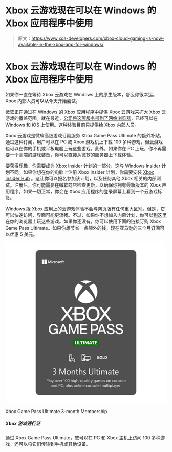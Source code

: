# Xbox 云游戏现在可以在 Windows 的 Xbox 应用程序中使用

> 原文：<https://www.xda-developers.com/xbox-cloud-gaming-is-now-available-in-the-xbox-app-for-windows/>

# Xbox 云游戏现在可以在 Windows 的 Xbox 应用程序中使用

如果你一直在等待 Xbox 云游戏在 Windows 上的原生版本，那么你很幸运。Xbox 内部人员可以从今天开始尝试。

微软正在通过在 Windows 的 Xbox 应用程序中提供 Xbox 云游戏来扩大 Xbox 云游戏的覆盖范围。就在最近，[公司将这项服务带到了网络浏览器](https://www.xda-developers.com/xbox-cloud-gaming-available-on-ios-windows/)，已经可以在 Windows 和 iOS 上使用。这种体验目前只提供给 Xbox 内部人员。

Xbox 云游戏是微软高级游戏订阅服务 Xbox Game Pass Ultimate 的额外补贴。通过这种订阅，用户可以在 PC 或 Xbox 游戏机上下载 100 多种游戏，但云游戏也可以在你的手机或平板电脑上玩这些游戏。此外，如果你在 PC 上玩，你不再需要一个高端的游戏装备，你可以直接从微软的服务器上下载体验。

要获得乐趣，你需要成为 Xbox Insider 计划的一部分，这与 Windows Insider 计划不同。如果你想在你的电脑上注册 Xbox Insider 计划，你需要安装 [Xbox Insider Hub](https://www.microsoft.com/en-us/p/xbox-insider-hub/9pldpg46g47z) 。这让你可以报名参加该计划，以及任何其他 Xbox 相关的内部测试。注册后，你可能需要在微软商店检查更新，以确保你拥有最新版本的 Xbox 应用程序。如果一切正常，你会在 Xbox 应用程序的登录屏幕上看到一个云游戏标签。

Windows 版 Xbox 应用上的云游戏体验不会与网页版有任何重大区别。但是，它可以快速访问，界面可能更流畅。不过，如果你不想加入内幕计划，你可以[到这里](https://www.xbox.com/en-US/play)在你的浏览器上玩这些游戏。如果你还没有，你可以使用下面的链接订购 Xbox Game Pass Ultimate。如果你想节省一点额外的钱，现在亚马逊的三个月订阅可以优惠 5 美元。

 <picture>![Xbox Game Pass Ultimate includes hundreds of games you can play on your Xbox console, PC, or through the cloud.](img/32aba863cb9ebcb9349058cc582b6d3d.png)</picture> 

Xbox Game Pass Ultimate 3-month Membership

##### Xbox 游戏通行证

通过 Xbox Game Pass Ultimate，您可以在 PC 和 Xbox 主机上访问 100 多种游戏，还可以将它们传输到手机或其他设备。